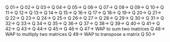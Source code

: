 Q 01->
Q 02->
Q 03->
Q 04->
Q 05->
Q 06->
Q 07->
Q 08->
Q 09->
Q 10->
Q 11->
Q 12->
Q 13->
Q 14->
Q 15->
Q 16->
Q 17->
Q 18->
Q 19->
Q 20->
Q 21->
Q 22->
Q 23->
Q 24->
Q 25->
Q 26->
Q 27->
Q 28->
Q 29->
Q 30->
Q 31->
Q 32->
Q 33->
Q 34->
Q 35->
Q 36->
Q 37->
Q 38->
Q 39->
Q 40->
Q 41->
Q 42->
Q 43->
Q 44->
Q 45->
Q 46->
Q 47-> WAP to sum two matrices
Q 48-> WAP to multiply two matrices
Q 49-> WAP to transpose a matrix
Q 50->